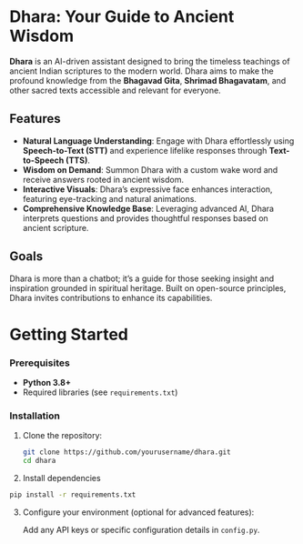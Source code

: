 # Dhara: Your Guide to Ancient Wisdom

**Dhara** is an AI-driven assistant designed to bring the timeless teachings of ancient Indian scriptures to the modern world. Dhara aims to make the profound knowledge from the **Bhagavad Gita**, **Shrimad Bhagavatam**, and other sacred texts accessible and relevant for everyone.

## Features

- **Natural Language Understanding**: Engage with Dhara effortlessly using **Speech-to-Text (STT)** and experience lifelike responses through **Text-to-Speech (TTS)**.
- **Wisdom on Demand**: Summon Dhara with a custom wake word and receive answers rooted in ancient wisdom.
- **Interactive Visuals**: Dhara’s expressive face enhances interaction, featuring eye-tracking and natural animations.
- **Comprehensive Knowledge Base**: Leveraging advanced AI, Dhara interprets questions and provides thoughtful responses based on ancient scripture.

## Goals

Dhara is more than a chatbot; it’s a guide for those seeking insight and inspiration grounded in spiritual heritage. Built on open-source principles, Dhara invites contributions to enhance its capabilities.

# Getting Started

### Prerequisites
- **Python 3.8+**
- Required libraries (see `requirements.txt`)

### Installation

1. Clone the repository:
   ```bash
   git clone https://github.com/yourusername/dhara.git
   cd dhara

2. Install dependencies
```bash
pip install -r requirements.txt
```
3. Configure your environment (optional for advanced features):

    Add any API keys or specific configuration details in `config.py`.
